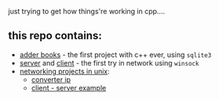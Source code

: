 just trying to get how things're working in cpp....
## this repo contains:
- [adder books](https://github.com/L0puh/first_try_cpp/tree/master/add_books) - the first project with c++ ever, using `sqlite3`
- [server](https://github.com/L0puh/first_try_cpp/tree/master/server) and [client](https://github.com/L0puh/first_try_cpp/tree/master/client) - the first try in network using `winsock` 
- [networking projects in unix](https://github.com/L0puh/first_try_cpp/tree/master/networking):
    - [converter ip](https://github.com/L0puh/first_try_cpp/blob/master/networking/convert_ip.cpp) 
    - [client - server example](https://github.com/L0puh/first_try_cpp/tree/master/networking/server_exmp)
